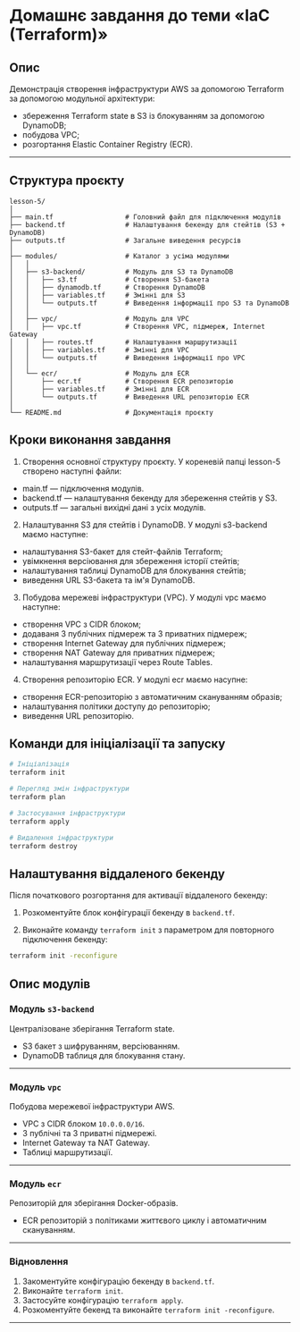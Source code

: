 # Домашнє завдання до теми «IaC (Terraform)»

## Опис

Демонстрація створення інфраструктури AWS за допомогою Terraform за
допомогою модульної архітектури:

- збереження Terraform state в S3 із блокуванням за допомогою DynamoDB;
- побудова VPC;
- розгортання Elastic Container Registry (ECR).

---

## Структура проєкту

```
lesson-5/
│
├── main.tf                  # Головний файл для підключення модулів
├── backend.tf               # Налаштування бекенду для стейтів (S3 + DynamoDB)
├── outputs.tf               # Загальне виведення ресурсів
│
├── modules/                 # Каталог з усіма модулями
│   │
│   ├── s3-backend/          # Модуль для S3 та DynamoDB
│   │   ├── s3.tf            # Створення S3-бакета
│   │   ├── dynamodb.tf      # Створення DynamoDB
│   │   ├── variables.tf     # Змінні для S3
│   │   └── outputs.tf       # Виведення інформації про S3 та DynamoDB
│   │
│   ├── vpc/                 # Модуль для VPC
│   │   ├── vpc.tf           # Створення VPC, підмереж, Internet Gateway
│   │   ├── routes.tf        # Налаштування маршрутизації
│   │   ├── variables.tf     # Змінні для VPC
│   │   └── outputs.tf       # Виведення інформації про VPC
│   │
│   └── ecr/                 # Модуль для ECR
│       ├── ecr.tf           # Створення ECR репозиторію
│       ├── variables.tf     # Змінні для ECR
│       └── outputs.tf       # Виведення URL репозиторію ECR
│
└── README.md                # Документація проєкту
```


## Кроки виконання завдання

1. Створення основної структуру проєкту. У кореневій папці lesson-5 створено наступні файли:

- main.tf — підключення модулів.
- backend.tf — налаштування бекенду для збереження стейтів у S3.
- outputs.tf — загальні вихідні дані з усіх модулів.


2. Налаштування S3 для стейтів і DynamoDB. У модулі s3-backend маємо наступне:

- налаштування S3-бакет для стейт-файлів Terraform;
- увімкнення версіювання для збереження історії стейтів;
- налаштування таблиці DynamoDB для блокування стейтів;
- виведення URL S3-бакета та ім'я DynamoDB.


3. Побудова мережеві інфраструктури (VPC). У модулі vpc маємо наступне:

- створення VPC з CIDR блоком;
- додаваня 3 публічних підмереж та 3 приватних підмереж;
- створення Internet Gateway для публічних підмереж;
- створення NAT Gateway для приватних підмереж;
- налаштування маршрутизації через Route Tables.


4. Створення репозиторію ECR. У модулі ecr маємо насупне:

- створення ECR-репозиторію з автоматичним скануванням образів;
- налаштування політики доступу до репозиторію;
- виведення URL репозиторію.


## Команди для ініціалізації та запуску

```bash
# Ініціалізація
terraform init

# Перегляд змін інфраструктури
terraform plan

# Застосування інфраструктури
terraform apply

# Видалення інфраструктури
terraform destroy
```

## Налаштування віддаленого бекенду

Після початкового розгортання для активації віддаленого бекенду:

1. Розкоментуйте блок конфігурації бекенду в `backend.tf`.

2. Виконайте команду `terraform init` з параметром для повторного підключення бекенду:

```bash
terraform init -reconfigure
```

## Опис модулів

### Модуль `s3-backend`
Централізоване зберігання Terraform state.

- S3 бакет з шифруванням, версіюванням.
- DynamoDB таблиця для блокування стану.
---

### Модуль `vpc`
Побудова мережевої інфраструктури AWS.

- VPC з CIDR блоком `10.0.0.0/16`.
- 3 публічні та 3 приватні підмережі.
- Internet Gateway та NAT Gateway.
- Таблиці маршрутизації.

---

### Модуль `ecr`
Репозиторій для зберігання Docker-образів.

- ECR репозиторій з політиками життєвого циклу і автоматичним скануванням.
---

### Відновлення
1. Закоментуйте конфігурацію бекенду в `backend.tf`.
2. Виконайте `terraform init`.
3. Застосуйте конфігурацію `terraform apply`.
4. Розкоментуйте бекенд та виконайте `terraform init -reconfigure`.
---